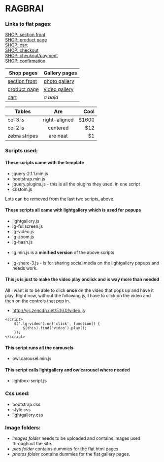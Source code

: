 # RAGBRAI

### Links to flat pages:
[SHOP: section front](http://www.gannett-cdn.com/LDSN/desmoines/RAG-final/sectionfront-shop.html)
<br>
[SHOP: product page](http://www.gannett-cdn.com/LDSN/desmoines/RAG-final/shop-product.html)
<br>
[SHOP: cart](http://www.gannett-cdn.com/LDSN/desmoines/RAG-final/shop-cart.html)
<br>
[SHOP: checkout](http://www.gannett-cdn.com/LDSN/desmoines/RAG-final/shop-checkout.html)
<br>
[SHOP: checkout/payment](http://www.gannett-cdn.com/LDSN/desmoines/RAG-final/shop-checkout2.html)
<br>
[SHOP: confirmation](http://www.gannett-cdn.com/LDSN/desmoines/RAG-final/shop-confirmation.html)
<br>

| Shop pages                                                                                  | Gallery pages |
|---------------------------------------------------------------------------------------------|-------------- |
| [section front](http://www.gannett-cdn.com/LDSN/desmoines/RAG-final/sectionfront-shop.html) |[photo gallery](http://www.gannett-cdn.com/LDSN/desmoines/RAG-final/sectionfront-photogallery.html)|
| [product page](http://www.gannett-cdn.com/LDSN/desmoines/RAG-final/shop-product.html)       |[video gallery](http://www.gannett-cdn.com/LDSN/desmoines/RAG-final/sectionfront-video.html)|
| [cart](http://www.gannett-cdn.com/LDSN/desmoines/RAG-final/shop-cart.html)       |_a bold_|

| Tables        | Are           | Cool  |
| ------------- |:-------------:| -----:|
| col 3 is      | right-aligned | $1600 |
| col 2 is      | centered      |   $12 |
| zebra stripes | are neat      |    $1 |

### Scripts used:

#### These scripts came with the template
* jquery-2.1.1.min.js
* bootstrap.min.js
* jquery.plugins.js - this is all the plugins they used, in one script
* custom.js

Lots can be removed from the last two scripts, above.

#### These scripts all came with lightgallery which is used for popups

* lightgallery.js
* lg-fullscreen.js
* lg-video.js
* lg-zoom.js
* lg-hash.js
<br><br>
* lg.min.js is a __minified version__ of the above scripts
<br><br>
* lg-share-3.js - is for sharing social media on the lightgallery popups and needs work.

#### This js is just to make the video play onclick and is way more than needed
All I want is to be able to click **once** on the video that pops up and have it play. Right now, without the following js, I have to click on the video and then on the controls that pop in.
* http://vjs.zencdn.net/5.16.0/video.js
``` 
<script>
    $('.lg-video').on('click', function() {
        $(this).find('video').play();
    });
</script>
```

#### This script runs all the carousels
* owl.carousel.min.js


#### This script calls lightgallery and owlcarousel where needed
* lightbox-script.js


### Css used:

* bootstrap.css
* style.css
* lightgallery.css


### Image folders:
* *images folder* needs to be uploaded and contains images used throughout the site.
* *pics folder* contains dummies for the flat html pages.
* *photos folder* contains dummies for the flat gallery pages.